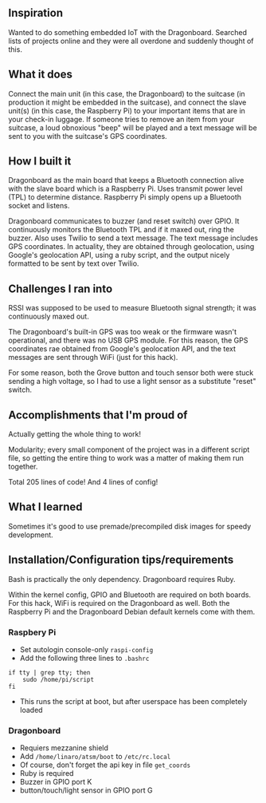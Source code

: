 ## Inspiration
Wanted to do something embedded IoT with the Dragonboard. Searched lists of projects online and they were all overdone and suddenly thought of this.

## What it does
Connect the main unit (in this case, the Dragonboard) to the suitcase (in production it might be embedded in the suitcase), and connect the slave unit(s) (in this case, the Raspberry Pi) to your important items that are in your check-in luggage. If someone tries to remove an item from your suitcase, a loud obnoxious "beep" will be played and a text message will be sent to you with the suitcase's GPS coordinates.

## How I built it
Dragonboard as the main board that keeps a Bluetooth connection alive with the slave board which is a Raspberry Pi. Uses transmit power level (TPL) to determine distance. Raspberry Pi simply opens up a Bluetooth socket and listens.

Dragonboard communicates to buzzer (and reset switch) over GPIO. It continuously monitors the Bluetooth TPL and if it maxed out, ring the buzzer. Also uses Twilio to send a text message. The text message includes GPS coordinates. In actuality, they are obtained through geolocation, using Google's geolocation API, using a ruby script, and the output nicely formatted to be sent by text over Twilio.

## Challenges I ran into
RSSI was supposed to be used to measure Bluetooth signal strength; it was continuously maxed out.

The Dragonboard's built-in GPS was too weak or the firmware wasn't operational, and there was no USB GPS module. For this reason, the GPS coordinates rae obtained from Google's geolocation API, and the text messages are sent through WiFi (just for this hack).

For some reason, both the Grove button and touch sensor both were stuck sending a high voltage, so I had to use a light sensor as a substitute "reset" switch.

## Accomplishments that I'm proud of
Actually getting the whole thing to work!

Modularity; every small component of the project was in a different script file, so getting the entire thing to work was a matter of making them run together.

Total 205 lines of code! And 4 lines of config!

## What I learned
Sometimes it's good to use premade/precompiled disk images for speedy development.

## Installation/Configuration tips/requirements
Bash is practically the only dependency. Dragonboard requires Ruby.

Within the kernel config, GPIO and Bluetooth are required on both boards.
For this hack, WiFi is required on the Dragonboard as well.
Both the Raspberry Pi and the Dragonboard Debian default kernels come with them.

### Raspbery Pi
- Set autologin console-only `raspi-config`
- Add the following three lines to `.bashrc`
```
if tty | grep tty; then
	sudo /home/pi/script
fi
```
- This runs the script at boot, but after userspace has been completely loaded

### Dragonboard
- Requiers mezzanine shield
- Add `/home/linaro/atsm/boot` to `/etc/rc.local`
- Of course, don't forget the api key in file `get_coords`
- Ruby is required
- Buzzer in GPIO port K
- button/touch/light sensor in GPIO port G
